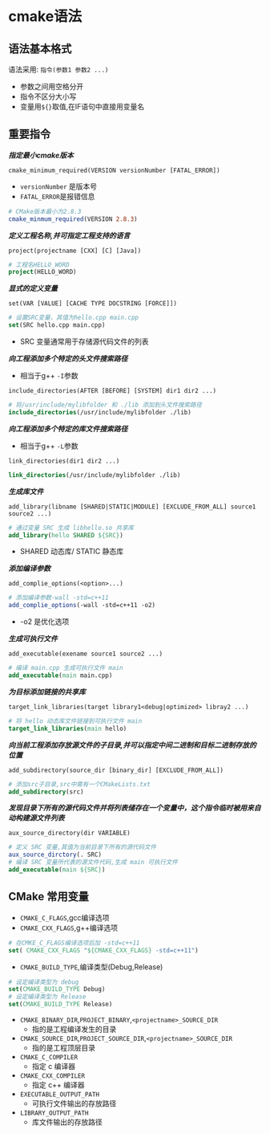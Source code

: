 ﻿# cmake语法

语法基本格式
------------
语法采用: `指令(参数1 参数2 ...)`
* 参数之间用空格分开
* 指令不区分大小写
* 变量用`${}`取值,在IF语句中直接用变量名

重要指令
--------
***指定最小cmake版本***

`cmake_minimum_required(VERSION versionNumber [FATAL_ERROR])`
* `versionNumber` 是版本号
* `FATAL_ERROR`是报错信息
```cmake
# CMake版本最小为2.8.3
cmake_minmum_required(VERSION 2.8.3)
```
***定义工程名称,并可指定工程支持的语言***

`project(projectname [CXX] [C] [Java])`
```cmake
# 工程名HELLO_WORD
project(HELLO_WORD)
```

***显式的定义变量***

`set(VAR [VALUE] [CACHE TYPE DOCSTRING [FORCE]])`
```cmake
# 设置SRC变量，其值为hello.cpp main.cpp
set(SRC hello.cpp main.cpp)
```
* SRC 变量通常用于存储源代码文件的列表

***向工程添加多个特定的头文件搜索路径***
* 相当于g++ `-I`参数

`include_directories(AFTER [BEFORE] [SYSTEM] dir1 dir2 ...)`
```cmake
# 将/usr/include/mylibfolder 和 ./lib 添加到头文件搜索路径
include_directories(/usr/include/mylibfolder ./lib)
```
***向工程添加多个特定的库文件搜索路径***
* 相当于g++ `-L`参数

`link_directories(dir1 dir2 ...)`
```cmake
link_directories(/usr/include/mylibfolder ./lib)
```

***生成库文件***

`add_library(libname [SHARED|STATIC|MODULE] [EXCLUDE_FROM_ALL] source1 source2 ...)`
```cmake
# 通过变量 SRC 生成 libhello.so 共享库
add_library(hello SHARED ${SRC})
```
* SHARED 动态库/ STATIC 静态库

***添加编译参数***

`add_complie_options(<option>...)`
```cmake
# 添加编译参数-wall -std=c++11
add_complie_options(-wall -std=c++11 -o2)
```
* -o2 是优化选项

***生成可执行文件***

`add_executable(exename source1 source2 ...)`
```cmake
# 编译 main.cpp 生成可执行文件 main
add_executable(main main.cpp)
```

***为目标添加链接的共享库***

`target_link_libraries(target library1<debug|optimized> libray2 ...)`
```cmake
# 将 hello 动态库文件链接到可执行文件 main
target_link_libraries(main hello)
```

***向当前工程添加存放源文件的子目录,并可以指定中间二进制和目标二进制存放的位置***

`add_subdirectory(source_dir [binary_dir] [EXCLUDE_FROM_ALL])`
```cmake
# 添加src子目录,src中需有一个CMakeLists.txt
add_subdirectory(src)
```
***发现目录下所有的源代码文件并将列表储存在一个变量中，这个指令临时被用来自动构建源文件列表***

`aux_source_directory(dir VARIABLE)`
```cmake
# 定义 SRC 变量,其值为当前目录下所有的源代码文件
aux_source_dirctory(. SRC)
# 编译 SRC 变量所代表的源文件代码,生成 main 可执行文件
add_executable(main ${SRC})
```

CMake 常用变量
--------------
* `CMAKE_C_FLAGS`,gcc编译选项
* `CMAKE_CXX_FLAGS`,g++编译选项
```cmake
# 在CMKE_C_FLAGS编译选项后加 -std=c++11
set( CMAKE_CXX_FLAGS "${CMAKE_CXX_FLAGS} -std=c++11")
```
* `CMAKE_BUILD_TYPE`,编译类型(Debug,Release)
```cmake
# 设定编译类型为 debug
set(CMAKE_BUILD_TYPE Debug)
# 设定编译类型为 Release
set(CMAKE_BUILD_TYPE Release)
```
* `CMAKE_BINARY_DIR`,`PROJECT_BINARY`,`<projectname>_SOURCE_DIR`
    * 指的是工程编译发生的目录
* `CMAKE_SOURCE_DIR`,`PROJECT_SOURCE_DIR`,`<projectname>_SOURCE_DIR`
    * 指的是工程顶层目录
* `CMAKE_C_COMPILER`
    * 指定 c 编译器
* `CMAKE_CXX_COMPILER`
    * 指定 c++ 编译器
* `EXECUTABLE_OUTPUT_PATH`
    * 可执行文件输出的存放路径
* `LIBRARY_OUTPUT_PATH`
    * 库文件输出的存放路径